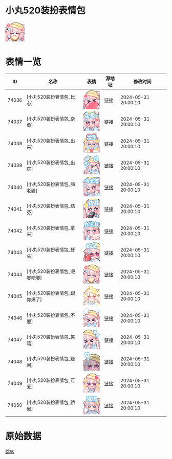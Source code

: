 # 小丸520装扮表情包

<img src="./cover.png" height="60" alt="cover" />

# 表情一览

|ID|名称|表情|源地址|修改时间|
|----|----|----|----|----|
|74036|[小丸520装扮表情包_比心]|<img src="./pic/074036_%5B小丸520装扮表情包_比心%5D.png" height="60" alt="比心"/>|[链接](https://i0.hdslb.com/bfs/garb/87b1d9f76afe24dadf1d1a44957897e6cf40e540.png)|2024-05-31 20:00:10|
|74037|[小丸520装扮表情包_杂鱼]|<img src="./pic/074037_%5B小丸520装扮表情包_杂鱼%5D.png" height="60" alt="杂鱼"/>|[链接](https://i0.hdslb.com/bfs/garb/c44c08117f4a518350c8184a28a31e20cec3773f.png)|2024-05-31 20:00:10|
|74038|[小丸520装扮表情包_出来]|<img src="./pic/074038_%5B小丸520装扮表情包_出来%5D.png" height="60" alt="出来"/>|[链接](https://i0.hdslb.com/bfs/garb/ac3e41b7ff836bbc1a9c5e912da9bcfd0a144411.png)|2024-05-31 20:00:10|
|74039|[小丸520装扮表情包_出院]|<img src="./pic/074039_%5B小丸520装扮表情包_出院%5D.png" height="60" alt="出院"/>|[链接](https://i0.hdslb.com/bfs/garb/628251e2ab2b631239b55d686e1ec644bf158734.png)|2024-05-31 20:00:10|
|74040|[小丸520装扮表情包_嗨老婆]|<img src="./pic/074040_%5B小丸520装扮表情包_嗨老婆%5D.png" height="60" alt="嗨老婆"/>|[链接](https://i0.hdslb.com/bfs/garb/8930a19501ecbddcb60372cbbb6012dea88cb2f5.png)|2024-05-31 20:00:10|
|74041|[小丸520装扮表情包_结芬]|<img src="./pic/074041_%5B小丸520装扮表情包_结芬%5D.png" height="60" alt="结芬"/>|[链接](https://i0.hdslb.com/bfs/garb/5713268bfb5ecaab978c29d925dc62a5e21f4f33.png)|2024-05-31 20:00:10|
|74042|[小丸520装扮表情包_拿来]|<img src="./pic/074042_%5B小丸520装扮表情包_拿来%5D.png" height="60" alt="拿来"/>|[链接](https://i0.hdslb.com/bfs/garb/bc5f4261dac96ebf1f6a72e9317a53ce17f71ccc.png)|2024-05-31 20:00:10|
|74043|[小丸520装扮表情包_虾头]|<img src="./pic/074043_%5B小丸520装扮表情包_虾头%5D.png" height="60" alt="虾头"/>|[链接](https://i0.hdslb.com/bfs/garb/003b46090d062743c137612aae7241faf56da552.png)|2024-05-31 20:00:10|
|74044|[小丸520装扮表情包_吧唧吧唧]|<img src="./pic/074044_%5B小丸520装扮表情包_吧唧吧唧%5D.png" height="60" alt="吧唧吧唧"/>|[链接](https://i0.hdslb.com/bfs/garb/0fc5ddc797ecac5f8c65a85ee3c1cf445a8cf77a.png)|2024-05-31 20:00:10|
|74045|[小丸520装扮表情包_跟你爆了]|<img src="./pic/074045_%5B小丸520装扮表情包_跟你爆了%5D.png" height="60" alt="跟你爆了"/>|[链接](https://i0.hdslb.com/bfs/garb/993cfe6bc8f3441c0a2657abac02b32821b26864.png)|2024-05-31 20:00:10|
|74046|[小丸520装扮表情包_不要]|<img src="./pic/074046_%5B小丸520装扮表情包_不要%5D.png" height="60" alt="不要"/>|[链接](https://i0.hdslb.com/bfs/garb/42ca6f4a0d49d037870586b201dbed25369b1c1d.png)|2024-05-31 20:00:10|
|74047|[小丸520装扮表情包_笑嘻]|<img src="./pic/074047_%5B小丸520装扮表情包_笑嘻%5D.png" height="60" alt="笑嘻"/>|[链接](https://i0.hdslb.com/bfs/garb/b4a426be01e881486d5c0bced40d06433fa07431.png)|2024-05-31 20:00:10|
|74048|[小丸520装扮表情包_疑问]|<img src="./pic/074048_%5B小丸520装扮表情包_疑问%5D.png" height="60" alt="疑问"/>|[链接](https://i0.hdslb.com/bfs/garb/eeba3169518c951c9f3370ef84dcb7c9569d6f40.png)|2024-05-31 20:00:10|
|74049|[小丸520装扮表情包_可爱]|<img src="./pic/074049_%5B小丸520装扮表情包_可爱%5D.png" height="60" alt="可爱"/>|[链接](https://i0.hdslb.com/bfs/garb/ba27ea19388dddaa66e3e18e22d181df2ab2415f.png)|2024-05-31 20:00:10|
|74050|[小丸520装扮表情包_骄傲]|<img src="./pic/074050_%5B小丸520装扮表情包_骄傲%5D.png" height="60" alt="骄傲"/>|[链接](https://i0.hdslb.com/bfs/garb/2be63687a9dbdf815d7038b2719fa9a915fdda23.png)|2024-05-31 20:00:10|

# 原始数据

[跳转](./raw.json)

